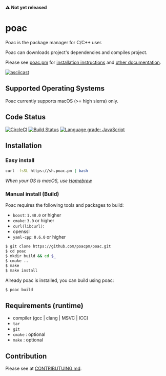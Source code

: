 **:warning: Not yet released**

# poac

Poac is the package manager for C/C++ user.

Poac can downloads project's dependencies and compiles project.

Please see [poac.pm](https://poac.pm) for [installation instructions](https://poacpm.github.io/poac/en/getting-started/installation.html) and [other documentation](https://poacpm.github.io/poac/).


[![asciicast](https://asciinema.org/a/QwgRXsyeMYk62vwuZ6X6DZvcC.png)](https://asciinema.org/a/QwgRXsyeMYk62vwuZ6X6DZvcC)

## Supported Operating Systems

Poac currently supports macOS (>= high sierra) only.


## Code Status
[![CircleCI](https://circleci.com/gh/poacpm/poac.svg?style=svg)](https://circleci.com/gh/poacpm/poac)
[![Build Status](https://travis-ci.org/poacpm/poac.svg?branch=master)](https://travis-ci.org/poacpm/poac)
[![Language grade: JavaScript](https://img.shields.io/lgtm/grade/javascript/g/poacpm/poac.svg?logo=lgtm&logoWidth=18)](https://lgtm.com/projects/g/poacpm/poac/context:javascript)


## Installation
### Easy install
```bash
curl -fsSL https://sh.poac.pm | bash
```
*When your OS is macOS, use [Homebrew](https://github.com/Homebrew/brew)*

### Manual install (Build)
Poac requires the following tools and packages to build:
* `boost`: `1.48.0` or higher
* `cmake`: `3.0` or higher
* `curl(libcurl)`:
* openssl
* `yaml-cpp`: `0.6.0` or higher

```bash
$ git clone https://github.com/poacpm/poac.git
$ cd poac
$ mkdir build && cd $_
$ cmake ..
$ make
$ make install
```

Already poac is installed, you can build using poac:
```bash
$ poac build
```


## Requirements (runtime)
* compiler (gcc | clang | MSVC | ICC)
* `tar`
* `git`
* `cmake` : optional
* `make` : optional


## Contribution
Please see at [CONTRIBUTUING.md](.github/CONTRIBUTUING.md).
